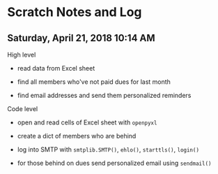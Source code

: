 # Scratch Notes and Log

## Saturday, April 21, 2018 10:14 AM

High level

* read data from Excel sheet

* find all members who've not paid dues for last month

* find email addresses and send them personalized reminders

Code level

* open and read cells of Excel sheet with `openpyxl`

* create a dict of members who are behind

* log into SMTP with `smtplib.SMTP()`, `ehlo()`, `starttls()`, `login()`

* for those behind on dues send personalized email using `sendmail()`

